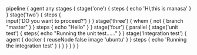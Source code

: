 pipeline {
        agent any
               stages {
                       stage('one') {
                                  steps {
                                         echo 'HI,this is manasa'
                                  }
                         }
                         stage('two') {
                                    steps {          
                                           input('DO you want to proceed?')
                                     }
                           }
                           stage('three') {
                                      whem {
                                             not {
                                                     branch "master"
                                                  }
                                      }
                                      steps {
                                              echo "Hello"
                                              }
                            }
                            stage('four') {
                                           parallel {
                                                     stage('unit test') {
                                                                        steps{
                                                                              echo "Running the unit test......"
                                                                         }
                                                      }
                                                      stage('Integration test') {
                                                                            agent {
                                                                                  docker {
                                                                                          reuseNode false
                                                                                          image 'ubuntu'
                                                                                   }
                                                                              }
                                                                              steps {
                                                                                     echo 'Running the integration test'
                                                                               }
                                                         }
                                                  }
}
}
}
}
